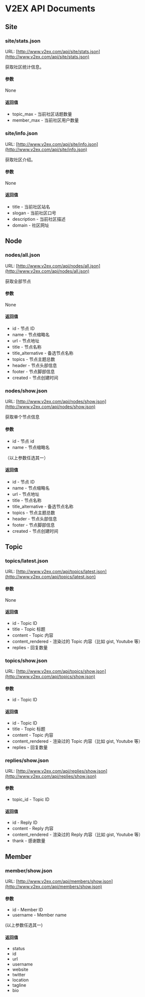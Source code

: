 # V2EX API Documents

## Site

### site/stats.json

URL: [http://www.v2ex.com/api/site/stats.json](http://www.v2ex.com/api/site/stats.json)

获取社区统计信息。

#### 参数

None

#### 返回值

* topic_max - 当前社区话题数量
* member_max - 当前社区用户数量

### site/info.json

URL: [http://www.v2ex.com/api/site/info.json](http://www.v2ex.com/api/site/info.json)

获取社区介绍。

#### 参数

None

#### 返回值

* title - 当前社区站名
* slogan - 当前社区口号
* description - 当前社区描述
* domain - 社区网址

## Node

### nodes/all.json

URL: [http://www.v2ex.com/api/nodes/all.json](http://www.v2ex.com/api/nodes/all.json)

获取全部节点

#### 参数

None

#### 返回值

* id - 节点 ID
* name - 节点缩略名
* url - 节点地址
* title - 节点名称
* title_alternative - 备选节点名称
* topics - 节点主题总数
* header - 节点头部信息
* footer - 节点脚部信息
* created - 节点创建时间

### nodes/show.json

URL: [http://www.v2ex.com/api/nodes/show.json](http://www.v2ex.com/api/nodes/show.json)

获取单个节点信息

#### 参数

* id - 节点 id
* name - 节点缩略名

（以上参数任选其一）

#### 返回值
* id - 节点 ID
* name - 节点缩略名
* url - 节点地址
* title - 节点名称
* title_alternative - 备选节点名称
* topics - 节点主题总数
* header - 节点头部信息
* footer - 节点脚部信息
* created - 节点创建时间

## Topic

### topics/latest.json

URL: [http://www.v2ex.com/api/topics/latest.json](http://www.v2ex.com/api/topics/latest.json)

#### 参数

None

#### 返回值

* id - Topic ID
* title - Topic 标题
* content - Topic 内容
* content_rendered - 渲染过的 Topic 内容（比如 gist, Youtube 等）
* replies - 回复数量

### topics/show.json

URL: [http://www.v2ex.com/api/topics/show.json](http://www.v2ex.com/api/topics/show.json)

#### 参数

* id - Topic ID

#### 返回值

* id - Topic ID
* title - Topic 标题
* content - Topic 内容
* content_rendered - 渲染过的 Topic 内容（比如 gist, Youtube 等）
* replies - 回复数量

### replies/show.json

URL: [http://www.v2ex.com/api/replies/show.json](http://www.v2ex.com/api/replies/show.json)

#### 参数

* topic_id - Topic ID

#### 返回值

* id - Reply ID
* content - Reply 内容
* content_rendered - 渲染过的 Reply 内容（比如 gist, Youtube 等）
* thank - 感谢数量

## Member

### member/show.json

URL: [http://www.v2ex.com/api/members/show.json](http://www.v2ex.com/api/members/show.json)

#### 参数

* id - Member ID
* username - Member name

(以上参数任选其一)

#### 返回值

* status
* id
* url
* username
* website
* twitter
* location
* tagline
* bio
